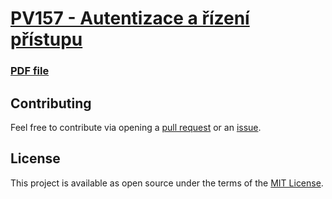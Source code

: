 # [PV157 - Autentizace a řízení přístupu](https://is.muni.cz/predmet/fi/jaro2019/PV157)

### [PDF file](https://github.com/europ/MUNI-FI-PV157/blob/master/doc/doc.pdf)

## Contributing

Feel free to contribute via opening a [pull request](https://help.github.com/articles/creating-a-pull-request/) or an [issue](https://help.github.com/articles/creating-an-issue/).

## License

This project is available as open source under the terms of the [MIT License](https://github.com/europ/MUNI-FI-PV157/blob/master/LICENSE).
